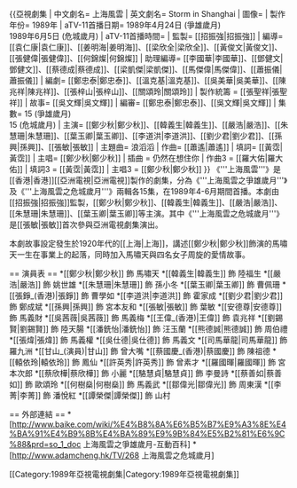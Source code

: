 {{亞視劇集 
| 中文劇名= 上海風雲
| 英文劇名= Storm in Shanghai
| 圖像=
| 製作年份= 1989年
| aTV-11首播日期= 1989年4月24日 (爭雄歲月)<br/>1989年6月5日 (危城歲月)
| aTV-11首播時間= 
| 監製= [[招振強|招振強]]
| 編導= [[袁仁康|袁仁康]]、[[姜明海|姜明海]]、[[梁欣全|梁欣全]]、[[黃俊文|黃俊文]]、[[張健偉|張健偉]]、[[何錦燦|何錦燦]]
| 助理編導= [[李國華|李國華]]、[[鄧健文|鄧健文]]、[[蔡德成|蔡德成]]、[[梁凱傑|梁凱傑]]、[[馬傑偉|馬傑偉]]、[[蕭振儀|蕭振儀]]
| 編劇= [[鄭忠泰|鄭忠泰]]、[[溫克基|溫克基]]、[[吳美華|吳美華]]、[[陳兆祥|陳兆祥]]、[[張梓山|張梓山]]、[[關頌玲|關頌玲]]
| 製作統籌 = [[張聖祥|張聖祥]]
| 故事= [[吳文輝|吳文輝]]
| 編審= [[鄭忠泰|鄭忠泰]]、[[吳文輝|吳文輝]]
| 集數= 15 (爭雄歲月)<br/>15 (危城歲月)
| 主演= [[鄭少秋|鄭少秋]]、[[韓義生|韓義生]]、[[嚴浩|嚴浩]]、[[朱慧珊|朱慧珊]]、[[葉玉卿|葉玉卿]]、[[李道洪|李道洪]]、[[劉少君|劉少君]]、[[孫興|孫興]]、[[張敏|張敏]]
| 主題曲= 浪滔滔
| 作曲= [[蕭遙|蕭遙]]
| 填詞= [[黃霑|黃霑]]
| 主唱= [[鄭少秋|鄭少秋]]
| 插曲 = 仍然在想住你
| 作曲3 = [[羅大佑|羅大佑]]
| 填詞3 = [[黃霑|黃霑]]
| 主唱3 = [[鄭少秋|鄭少秋]]
}}
《'''上海風雲'''》是[[香港|香港]][[亞洲電視|亞洲電視]]製作的劇集，分為《'''上海風雲之爭雄歲月'''》及《'''上海風雲之危城歲月'''》兩輯各15集，在1989年4-6月期間首播。本劇由[[招振強|招振強]]監製，[[鄭少秋|鄭少秋]]、[[韓義生|韓義生]]、[[嚴浩|嚴浩]]、[[朱慧珊|朱慧珊]]、[[葉玉卿|葉玉卿]]等主演。其中《'''上海風雲之危城歲月'''》是[[張敏|張敏]]首次參與亞洲電視劇集演出。

本劇故事設定發生於1920年代的[[上海|上海]]，講述[[鄭少秋|鄭少秋]]飾演的馬嘯天一生在事業上的起落，同時加入馬嘯天與四名女子周旋的愛情故事。

== 演員表 ==
*[[鄭少秋|鄭少秋]] 飾 馬嘯天
*[[韓義生|韓義生]] 飾 陸福生
*[[嚴浩|嚴浩]] 飾 姚世雄
*[[朱慧珊|朱慧珊]] 飾 孫小冬
*[[葉玉卿|葉玉卿]] 飾 曹佩珊
*[[張錚_(香港)|張錚]] 飾 曹學如
*[[李道洪|李道洪]] 飾 霍家成
*[[劉少君|劉少君]] 飾 鄭成斌
*[[孫興|孫興]] 飾 宮本友和
*[[張敏|張敏]] 飾 葉敏
*[[安德尊|安德尊]] 飾 馬義財
*[[吳茜薇|吳茜薇]] 飾 馬義梅
*[[王偉_(香港)|王偉]] 飾 袁兆祥
*[[劉錫賢|劉錫賢]] 飾 陸天腸
*[[潘銑怡|潘銑怡]] 飾 汪玉蘭
*[[熊德誠|熊德誠]] 飾 周伯禮
*[[張煒|張煒]] 飾 馬義權
*[[吳仕德|吳仕德]] 飾 馬義文
*[[司馬華龍|司馬華龍]] 飾 羅九洲
*[[甘山_(演員)|甘山]] 飾 曾大嘴
*[[蔡國慶_(香港)|蔡國慶]] 飾 陳祖德
*[[轅依玲|轅依玲]] 飾 鳳仙
*[[許英秀|許英秀]] 飾 曾素才
*[[羅國暉|羅國暉]] 飾 宮本次郎
*[[蔡欣樺|蔡欣樺]] 飾 小麗
*[[駱慧貞|駱慧貞]] 飾 李曼詩
*[[蔡善如|蔡善如]] 飾 歐頌玲
*[[何樹燊|何樹燊]] 飾 馬義武
*[[鄒偉光|鄒偉光]] 飾 周東漢
*[[李菁|李菁]] 飾 潘悅紅
*[[譚榮傑|譚榮傑]] 飾 山村

== 外部連結 ==
*[http://www.baike.com/wiki/%E4%B8%8A%E6%B5%B7%E9%A3%8E%E4%BA%91%E4%B9%8B%E4%BA%89%E9%9B%84%E5%B2%81%E6%9C%88&prd=so_1_doc 上海風雲之爭雄歲月-互動百科]
*[http://www.adamcheng.hk/TV/268 上海風雲之危城歲月]

[[Category:1989年亞視電視劇集|Category:1989年亞視電視劇集]]